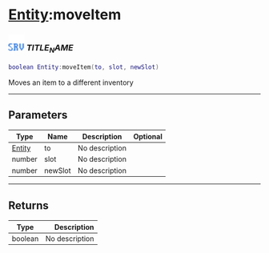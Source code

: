 # [Entity](../entity/README.md):moveItem

### <img src="../../.gitbook/assets/server.png" width="32" height="32" /> $TITLE_NAME$

```lua
boolean Entity:moveItem(to, slot, newSlot)
```

Moves an item to a different inventory<br>

-----------------
## Parameters

| Type   | Name | Description | Optional |
| ------ | ---- | ----------- | -------: |
| [Entity](../entity/README.md) | to | No description |  |
| number | slot | No description |  |
| number | newSlot | No description |  |

-----------------
## Returns

| Type   | Description |
| ------ | ----------: |
| boolean | No description |
